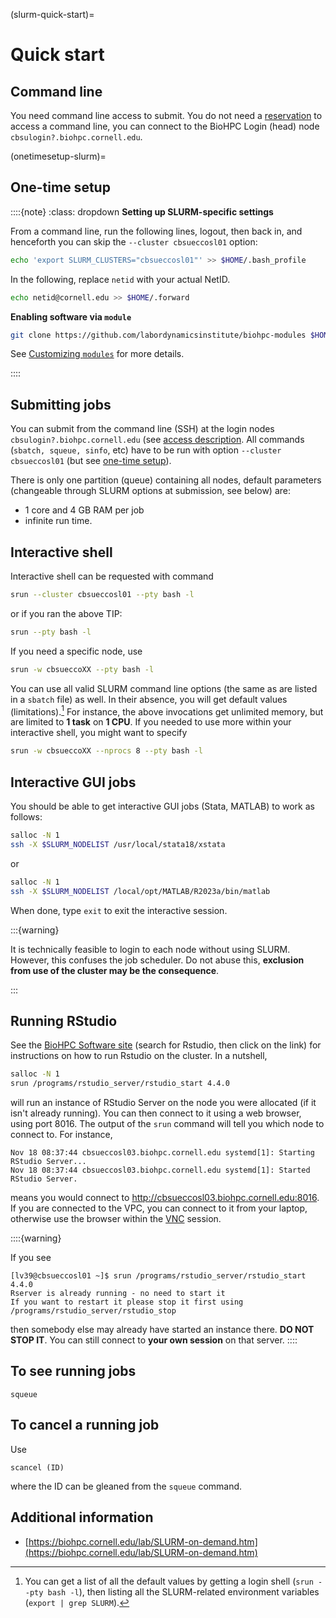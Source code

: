 
(slurm-quick-start)=
# Quick start

## Command line

You need command line access to submit. You do not need a [reservation](reserving) to access a command line, you can connect to the BioHPC Login (head) node `cbsulogin?.biohpc.cornell.edu`.

(onetimesetup-slurm)=
## One-time setup

::::{note}
:class: dropdown
**Setting up SLURM-specific settings**

From a command line, run the following lines, logout, then back in, and henceforth you can skip the `--cluster cbsueccosl01` option:
 
```bash
echo 'export SLURM_CLUSTERS="cbsueccosl01"' >> $HOME/.bash_profile
```

In the following, replace `netid` with your actual NetID. 


```bash
echo netid@cornell.edu >> $HOME/.forward
``` 


**Enabling software via `module`**


```bash
git clone https://github.com/labordynamicsinstitute/biohpc-modules $HOME/.modulefiles.d
```

See [Customizing `modules`](custommodules) for more details.

::::

## Submitting jobs

You can submit from the command line (SSH) at the login nodes `cbsulogin?.biohpc.cornell.edu` (see [access description](https://biohpc.cornell.edu/lab/userguide.aspx?a=access#A3). All commands (`sbatch, squeue, sinfo`, etc) have to be run with option `--cluster cbsueccosl01` (but see [one-time setup](onetimesetup-slurm)).

There is only one partition (queue) containing all nodes, default parameters (changeable through SLURM options at submission, see below) are:

- 1 core and 4 GB RAM per job 
- infinite run time. 

## Interactive shell

Interactive shell can be requested  with command 

```bash
srun --cluster cbsueccosl01 --pty bash -l
```

or if you ran the above TIP:

```bash
srun --pty bash -l
```

If you need a specific node, use


```bash
srun -w cbsueccoXX --pty bash -l
```

You can use all valid SLURM command line options (the same as are listed in a `sbatch` file) as well. In their absence, you will get default values (limitations).[^limits] For instance, the above invocations get unlimited memory, but are limited to **1 task** on **1 CPU**. If you needed to use more within your interactive shell, you might want to specify

```bash
srun -w cbsueccoXX --nprocs 8 --pty bash -l
```

[^limits]: You can get a list of all the default values by getting a login shell (`srun --pty bash -l`), then listing all the SLURM-related environment variables (`export | grep SLURM`).

## Interactive GUI jobs

You should be able to get interactive GUI jobs (Stata, MATLAB) to work as follows:

```bash
salloc -N 1 
ssh -X $SLURM_NODELIST /usr/local/stata18/xstata
```

or 

```bash
salloc -N 1 
ssh -X $SLURM_NODELIST /local/opt/MATLAB/R2023a/bin/matlab
```
When done, type `exit` to exit the interactive session.

:::{warning}

It is technically feasible to login to each node without using SLURM. However, this confuses the job scheduler. Do not abuse this, **exclusion from use of the cluster may be the consequence**.

:::

## Running RStudio

See the [BioHPC Software site](https://biohpc.cornell.edu/lab/userguide.aspx?a=software) (search for Rstudio, then click on the link) for instructions on how to run Rstudio on the cluster. In a nutshell,

```bash
salloc -N 1
srun /programs/rstudio_server/rstudio_start 4.4.0
```

will run an instance of RStudio Server on the node you were allocated (if it isn't already running). You can then connect to it using a web browser, using port 8016. The output of the `srun` command will tell you which node to connect to. For instance, 

```
Nov 18 08:37:44 cbsueccosl03.biohpc.cornell.edu systemd[1]: Starting RStudio Server...
Nov 18 08:37:44 cbsueccosl03.biohpc.cornell.edu systemd[1]: Started RStudio Server.
```

means you would connect to <http://cbsueccosl03.biohpc.cornell.edu:8016>. If you are connected to the VPC, you can connect to it from your laptop, otherwise use the browser within the [VNC](vnc) session.

::::{warning}

If you see
```
[lv39@cbsueccosl01 ~]$ srun /programs/rstudio_server/rstudio_start 4.4.0
Rserver is already running - no need to start it
If you want to restart it please stop it first using
/programs/rstudio_server/rstudio_stop
```

then somebody else may already have started an instance there. **DO NOT STOP IT**. You can still connect to **your own session** on that server. 
::::

## To see running jobs

```
squeue
```

## To cancel a running job

Use

```
scancel (ID)
```

where the ID can be gleaned from the `squeue` command.

## Additional information

- [https://biohpc.cornell.edu/lab/SLURM-on-demand.htm](https://biohpc.cornell.edu/lab/SLURM-on-demand.htm)
